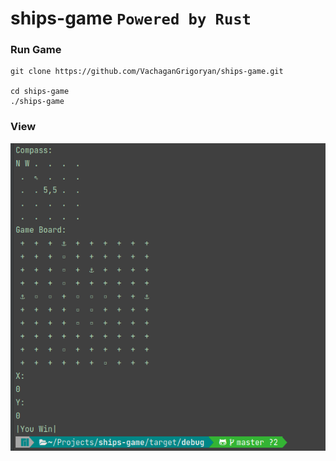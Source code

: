 # ships-game  `Powered by Rust`

### Run Game
```shell
git clone https://github.com/VachaganGrigoryan/ships-game.git

cd ships-game 
./ships-game
```

### View

![img.png](img.png)